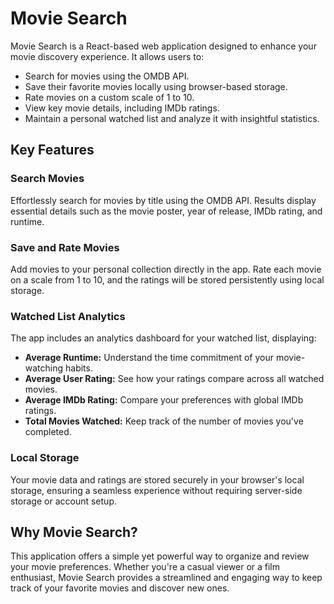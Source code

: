 # Movie Search

Movie Search is a React-based web application designed to enhance your movie discovery experience. It allows users to:

- Search for movies using the OMDB API.
- Save their favorite movies locally using browser-based storage.
- Rate movies on a custom scale of 1 to 10.
- View key movie details, including IMDb ratings.
- Maintain a personal watched list and analyze it with insightful statistics.

## Key Features

### Search Movies
Effortlessly search for movies by title using the OMDB API. Results display essential details such as the movie poster, year of release, IMDb rating, and runtime.

### Save and Rate Movies
Add movies to your personal collection directly in the app. Rate each movie on a scale from 1 to 10, and the ratings will be stored persistently using local storage.

### Watched List Analytics
The app includes an analytics dashboard for your watched list, displaying:

- **Average Runtime:** Understand the time commitment of your movie-watching habits.
- **Average User Rating:** See how your ratings compare across all watched movies.
- **Average IMDb Rating:** Compare your preferences with global IMDb ratings.
- **Total Movies Watched:** Keep track of the number of movies you've completed.

### Local Storage
Your movie data and ratings are stored securely in your browser's local storage, ensuring a seamless experience without requiring server-side storage or account setup.

## Why Movie Search?

This application offers a simple yet powerful way to organize and review your movie preferences. Whether you're a casual viewer or a film enthusiast, Movie Search provides a streamlined and engaging way to keep track of your favorite movies and discover new ones.


